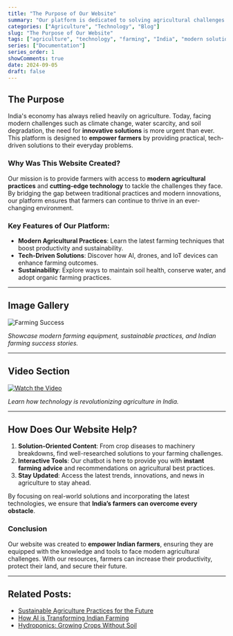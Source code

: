 ```yaml
---
title: "The Purpose of Our Website"
summary: "Our platform is dedicated to solving agricultural challenges using modern technology, providing solutions to help India's farmers improve productivity and sustainability."
categories: ["Agriculture", "Technology", "Blog"]
slug: "The Purpose of Our Website"
tags: ["agriculture", "technology", "farming", "India", "modern solutions"]
series: ["Documentation"]
series_order: 1
showComments: true
date: 2024-09-05
draft: false
---
```


## The Purpose 

India's economy has always relied heavily on agriculture. Today, facing modern challenges such as climate change, water scarcity, and soil degradation, the need for **innovative solutions** is more urgent than ever. This platform is designed to **empower farmers** by providing practical, tech-driven solutions to their everyday problems.

### Why Was This Website Created?

Our mission is to provide farmers with access to **modern agricultural practices** and **cutting-edge technology** to tackle the challenges they face. By bridging the gap between traditional practices and modern innovations, our platform ensures that farmers can continue to thrive in an ever-changing environment.

### Key Features of Our Platform:

- **Modern Agricultural Practices**: Learn the latest farming techniques that boost productivity and sustainability.
- **Tech-Driven Solutions**: Discover how AI, drones, and IoT devices can enhance farming outcomes.
- **Sustainability**: Explore ways to maintain soil health, conserve water, and adopt organic farming practices.

---

## Image Gallery

![Farming Success](#)

_Showcase modern farming equipment, sustainable practices, and Indian farming success stories._

---

## Video Section

[![Watch the Video](https://img.youtube.com/vi/samplevideo/0.jpg)](https://www.youtube.com/watch?v=samplevideo)

_Learn how technology is revolutionizing agriculture in India._

---

## How Does Our Website Help?

1. **Solution-Oriented Content**: From crop diseases to machinery breakdowns, find well-researched solutions to your farming challenges.
2. **Interactive Tools**: Our chatbot is here to provide you with **instant farming advice** and recommendations on agricultural best practices.
3. **Stay Updated**: Access the latest trends, innovations, and news in agriculture to stay ahead.

By focusing on real-world solutions and incorporating the latest technologies, we ensure that **India’s farmers can overcome every obstacle**.

### Conclusion

Our website was created to **empower Indian farmers**, ensuring they are equipped with the knowledge and tools to face modern agricultural challenges. With our resources, farmers can increase their productivity, protect their land, and secure their future.

---

## Related Posts:

- [Sustainable Agriculture Practices for the Future](#)
- [How AI is Transforming Indian Farming](#)
- [Hydroponics: Growing Crops Without Soil](#)

